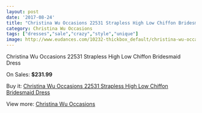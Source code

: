 ```yaml
---
layout: post
date: '2017-08-24'
title: "Christina Wu Occasions 22531 Strapless High Low Chiffon Bridesmaid Dress"
category: Christina Wu Occasions
tags: ["dresses","sale","crazy","style","unique"]
image: http://www.eudances.com/10232-thickbox_default/christina-wu-occasions-22531-strapless-high-low-chiffon-bridesmaid-dress.jpg
---
```

Christina Wu Occasions 22531 Strapless High Low Chiffon Bridesmaid Dress

On Sales: **$231.99**
<a href="https://www.eudances.com/en/christina-wu-occasions/3346-christina-wu-occasions-22531-strapless-high-low-chiffon-bridesmaid-dress.html"><amp-img layout="responsive" width="600" height="600" src="//www.eudances.com/10232-thickbox_default/christina-wu-occasions-22531-strapless-high-low-chiffon-bridesmaid-dress.jpg" alt="Christina Wu Occasions 22531 Strapless High Low Chiffon Bridesmaid Dress 0" /></a>
<a href="https://www.eudances.com/en/christina-wu-occasions/3346-christina-wu-occasions-22531-strapless-high-low-chiffon-bridesmaid-dress.html"><amp-img layout="responsive" width="600" height="600" src="//www.eudances.com/10235-thickbox_default/christina-wu-occasions-22531-strapless-high-low-chiffon-bridesmaid-dress.jpg" alt="Christina Wu Occasions 22531 Strapless High Low Chiffon Bridesmaid Dress 1" /></a>
<a href="https://www.eudances.com/en/christina-wu-occasions/3346-christina-wu-occasions-22531-strapless-high-low-chiffon-bridesmaid-dress.html"><amp-img layout="responsive" width="600" height="600" src="//www.eudances.com/10234-thickbox_default/christina-wu-occasions-22531-strapless-high-low-chiffon-bridesmaid-dress.jpg" alt="Christina Wu Occasions 22531 Strapless High Low Chiffon Bridesmaid Dress 2" /></a>
<a href="https://www.eudances.com/en/christina-wu-occasions/3346-christina-wu-occasions-22531-strapless-high-low-chiffon-bridesmaid-dress.html"><amp-img layout="responsive" width="600" height="600" src="//www.eudances.com/10233-thickbox_default/christina-wu-occasions-22531-strapless-high-low-chiffon-bridesmaid-dress.jpg" alt="Christina Wu Occasions 22531 Strapless High Low Chiffon Bridesmaid Dress 3" /></a>

Buy it: [Christina Wu Occasions 22531 Strapless High Low Chiffon Bridesmaid Dress](https://www.eudances.com/en/christina-wu-occasions/3346-christina-wu-occasions-22531-strapless-high-low-chiffon-bridesmaid-dress.html "Christina Wu Occasions 22531 Strapless High Low Chiffon Bridesmaid Dress")

View more: [Christina Wu Occasions](https://www.eudances.com/en/59-christina-wu-occasions "Christina Wu Occasions")